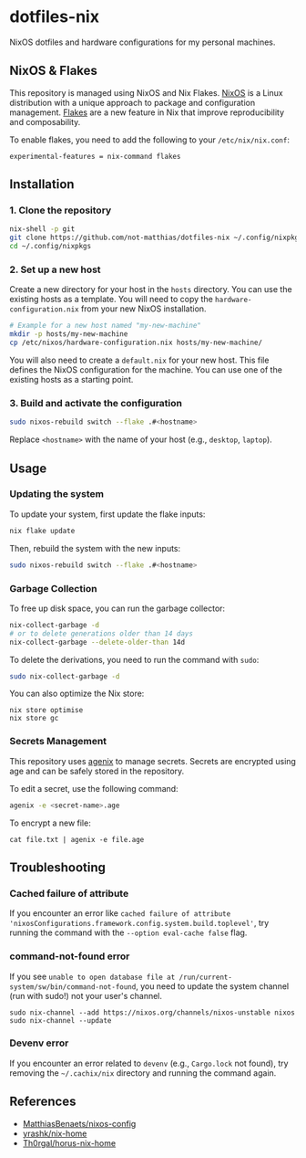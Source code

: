 # dotfiles-nix

NixOS dotfiles and hardware configurations for my personal machines.

##  NixOS & Flakes

This repository is managed using NixOS and Nix Flakes. [NixOS](https://nixos.org/) is a Linux distribution with a unique approach to package and configuration management. [Flakes](https://nixos.wiki/wiki/Flakes) are a new feature in Nix that improve reproducibility and composability.

To enable flakes, you need to add the following to your `/etc/nix/nix.conf`:

```
experimental-features = nix-command flakes
```

## Installation

### 1. Clone the repository

```bash
nix-shell -p git
git clone https://github.com/not-matthias/dotfiles-nix ~/.config/nixpkgs
cd ~/.config/nixpkgs
```

### 2. Set up a new host

Create a new directory for your host in the `hosts` directory. You can use the existing hosts as a template. You will need to copy the `hardware-configuration.nix` from your new NixOS installation.

```bash
# Example for a new host named "my-new-machine"
mkdir -p hosts/my-new-machine
cp /etc/nixos/hardware-configuration.nix hosts/my-new-machine/
```

You will also need to create a `default.nix` for your new host. This file defines the NixOS configuration for the machine. You can use one of the existing hosts as a starting point.

### 3. Build and activate the configuration

```bash
sudo nixos-rebuild switch --flake .#<hostname>
```

Replace `<hostname>` with the name of your host (e.g., `desktop`, `laptop`).

## Usage

### Updating the system

To update your system, first update the flake inputs:

```bash
nix flake update
```

Then, rebuild the system with the new inputs:

```bash
sudo nixos-rebuild switch --flake .#<hostname>
```

### Garbage Collection

To free up disk space, you can run the garbage collector:

```bash
nix-collect-garbage -d
# or to delete generations older than 14 days
nix-collect-garbage --delete-older-than 14d
```

To delete the derivations, you need to run the command with `sudo`:

```bash
sudo nix-collect-garbage -d
```

You can also optimize the Nix store:
```
nix store optimise
nix store gc
```

### Secrets Management

This repository uses [agenix](https://github.com/ryantm/agenix) to manage secrets. Secrets are encrypted using age and can be safely stored in the repository.

To edit a secret, use the following command:

```bash
agenix -e <secret-name>.age
```

To encrypt a new file:
```
cat file.txt | agenix -e file.age
```

## Troubleshooting

### Cached failure of attribute

If you encounter an error like `cached failure of attribute 'nixosConfigurations.framework.config.system.build.toplevel'`, try running the command with the `--option eval-cache false` flag.

### command-not-found error

If you see `unable to open database file at /run/current-system/sw/bin/command-not-found`, you need to update the system channel (run with sudo!) not your user's channel.

```
sudo nix-channel --add https://nixos.org/channels/nixos-unstable nixos
sudo nix-channel --update
```

### Devenv error

If you encounter an error related to `devenv` (e.g., `Cargo.lock` not found), try removing the `~/.cachix/nix` directory and running the command again.

## References

- [MatthiasBenaets/nixos-config](https://github.com/MatthiasBenaets/nixos-config)
- [yrashk/nix-home](https://github.com/yrashk/nix-home)
- [Th0rgal/horus-nix-home](https://github.com/Th0rgal/horus-nix-home)
